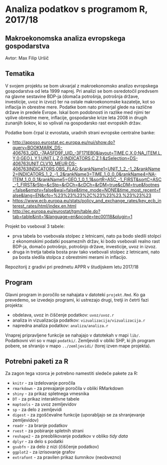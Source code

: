 # Analiza podatkov s programom R, 2017/18

## Makroekonomska analiza evropskega gospodarstva

Avtor: Max Filip Uršič

## Tematika

V svojem projektu se bom ukvarjal z makroekonomsko analizo evropskega gospodarstva od leta 1999 naprej. Pri analizi se bom osredotočil predvsem na glavne sestavine BDP-ja (domača potrošnja, potrošnja države, investicije, uvoz in izvoz) ter na ostale makroekonomske kazatelje, kot so inflacija in obrestne mere. Podatke bom nato primerjal glede na različne države in predele Evrope. Iskal bom podobnosti in razlike med njimi ter vplive obrestne mere, inflacije, gospodarske krize leta 2008 in drugih zunanjih šokov, ki so vplivali na gospodarsko rast evropskih držav.

Podatke bom črpal iz evrostata, uradnih strani evropske centralne banke: 

- http://appsso.eurostat.ec.europa.eu/nui/show.do?query=BOOKMARK_DS-406763_QID_-7AA5FD9F_UID_-3F171EB0&layout=TIME,C,X,0;NA_ITEM,L,Y,0;GEO,L,Y,1;UNIT,L,Z,0;INDICATORS,C,Z,1;&zSelection=DS-406763UNIT,CLV10_MEUR;DS-406763INDICATORS,OBS_FLAG;&rankName1=UNIT_1_2_-1_2&rankName2=INDICATORS_1_2_-1_2&rankName3=TIME_1_0_0_0&rankName4=NA-ITEM_1_0_0_1&rankName5=GEO_1_0_1_1&sortR=ASC_-1_FIRST&sortC=ASC_-1_FIRST&rStp=&cStp=&rDCh=&cDCh=&rDM=true&cDM=true&footnes=false&empty=false&wai=false&time_mode=NONE&time_most_recent=false&lang=EN&cfo=%23%23%23%2C%23%23%23.%23%23%23
- https://www.ecb.europa.eu/stats/policy_and_exchange_rates/key_ecb_interest_rates/html/index.en.html
- http://ec.europa.eu/eurostat/tgm/table.do?tab=table&init=1&language=en&pcode=tec00118&plugin=1

Projekt bo vseboval 3 tabele:
- prva tabela bo vsebovala stolpec z letnicami, nato pa bodo sledili stolpci z ekonomskimi podatki posameznih držav, ki bodo vsebovali realno rast BDP-ja, domačo potrošnjo, potrošnjo države, investicije, uvoz in izvoz.
- druga in tretja tabela bosta prav tako vsebovali stolpec z letnicami, nato pa bosta sledila stolpca z obrestnimi merami in inflacijo.


Repozitorij z gradivi pri predmetu APPR v študijskem letu 2017/18


## Program

Glavni program in poročilo se nahajata v datoteki `projekt.Rmd`. Ko ga prevedemo,
se izvedejo programi, ki ustrezajo drugi, tretji in četrti fazi projekta:

* obdelava, uvoz in čiščenje podatkov: `uvoz/uvoz.r`
* analiza in vizualizacija podatkov: `vizualizacija/vizualizacija.r`
* napredna analiza podatkov: `analiza/analiza.r`

Vnaprej pripravljene funkcije se nahajajo v datotekah v mapi `lib/`. Podatkovni
viri so v mapi `podatki/`. Zemljevidi v obliki SHP, ki jih program pobere, se
shranijo v mapo `../zemljevidi/` (torej izven mape projekta).

## Potrebni paketi za R

Za zagon tega vzorca je potrebno namestiti sledeče pakete za R:

* `knitr` - za izdelovanje poročila
* `rmarkdown` - za prevajanje poročila v obliki RMarkdown
* `shiny` - za prikaz spletnega vmesnika
* `DT` - za prikaz interaktivne tabele
* `maptools` - za uvoz zemljevidov
* `sp` - za delo z zemljevidi
* `digest` - za zgoščevalne funkcije (uporabljajo se za shranjevanje zemljevidov)
* `readr` - za branje podatkov
* `rvest` - za pobiranje spletnih strani
* `reshape2` - za preoblikovanje podatkov v obliko *tidy data*
* `dplyr` - za delo s podatki
* `gsubfn` - za delo z nizi (čiščenje podatkov)
* `ggplot2` - za izrisovanje grafov
* `extrafont` - za pravilen prikaz šumnikov (neobvezno)
